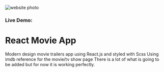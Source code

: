 ![website photo](https://github.com/Zarjevski/React-movie-app/tree/main/src/assets/website.png)

### Live Demo: 

# React Movie App

Modern design movie trailers app using React.js and styled with Scss
Using imdb reference for the movie/tv show page
There is a lot of what is going to be added but for now it is working perfectly.